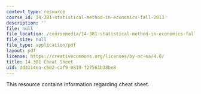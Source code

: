 ```yaml
---
content_type: resource
course_id: 14-381-statistical-method-in-economics-fall-2013
description: ''
file: null
file_location: /coursemedia/14-381-statistical-method-in-economics-fall-2013/dd3114eac602caf90819f27561b38be8_MIT14_381F13_Cheat_Sheet.pdf
file_size: null
file_type: application/pdf
layout: pdf
license: https://creativecommons.org/licenses/by-nc-sa/4.0/
title: 14.381 Cheat Sheet
uid: dd3114ea-c602-caf9-0819-f27561b38be8
---
```

This resource contains information regarding cheat sheet.